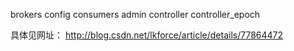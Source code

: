 brokers
config
consumers
admin
controller
controller_epoch

具体见网址：
http://blog.csdn.net/lkforce/article/details/77864472


